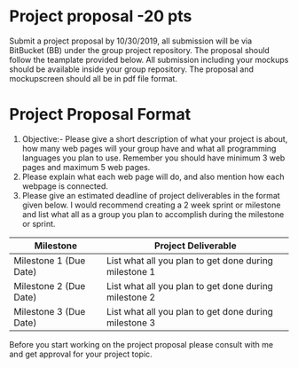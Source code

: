 # Project proposal -20 pts

Submit a project proposal by 10/30/2019, all submission will be via BitBucket (BB) under the group project repository.  The proposal should follow
the teamplate provided below. All submission including your mockups should be available inside your group repository. The proposal and mockupscreen should
all be in pdf file format.


# Project Proposal Format
1. Objective:- Please give a short description of what your project is about, how many web pages will your group have and what all programming languages 
you plan to use. Remember you should have minimum 3 web pages and maximum 5 web pages.
2. Please explain what each web page will do, and also mention how each webpage is connected.
3. Please give an estimated deadline  of project deliverables in the format given below. I would recommend creating a 2 week sprint or milestone and list what all as a group 
you plan to accomplish during the milestone or sprint. 

Milestone | Project Deliverable
------------ | -------------
Milestone 1 (Due Date) | List what all you plan to get done during milestone 1
Milestone 2 (Due Date) | List what all you plan to get done during milestone 2
Milestone 3 (Due Date) | List what all you plan to get done during milestone 3

Before you start working on the project proposal please consult with me and get approval for your project topic. 
